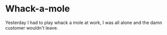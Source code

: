 # Whack-a-mole
Yesterday I had to play whack a mole at work, I was all alone and the damn customer wouldn't leave.

